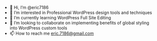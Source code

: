 - 👋 Hi, I’m @eric7186
- 👀 I’m interested in Professional WordPress design tools and techniques
- 🌱 I’m currently learning WordPress Full Site Editing
- 💞️ I’m looking to collaborate on implementing benefits of global styling into WordPress custom tools
- 📫 How to reach me eric.7186@gmail.com

<!---
eric7186/eric7186 is a ✨ special ✨ repository because its `README.md` (this file) appears on your GitHub profile.
You can click the Preview link to take a look at your changes.
--->
